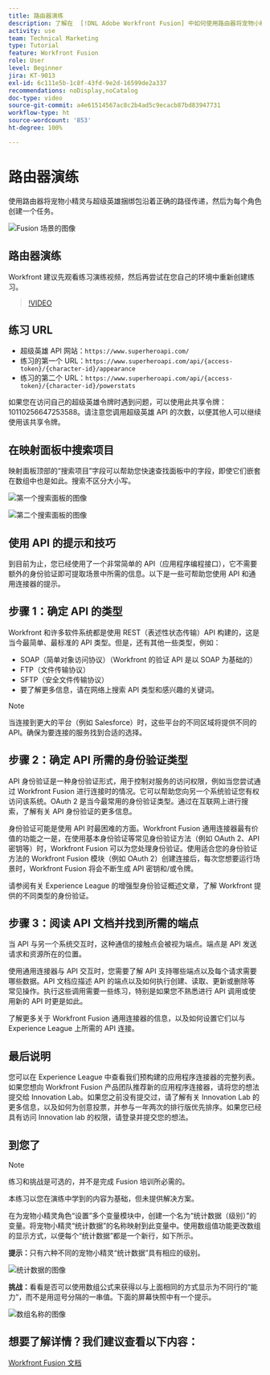 ```yaml
---
title: 路由器演练
description: 了解在  [!DNL Adobe Workfront Fusion] 中如何使用路由器将宠物小精灵和超级英雄捆绑包沿着正确的路径传递。
activity: use
team: Technical Marketing
type: Tutorial
feature: Workfront Fusion
role: User
level: Beginner
jira: KT-9013
exl-id: 6c111e5b-1c8f-43fd-9e2d-16599de2a337
recommendations: noDisplay,noCatalog
doc-type: video
source-git-commit: a4e61514567ac8c2b4ad5c9ecacb87bd83947731
workflow-type: ht
source-wordcount: '853'
ht-degree: 100%

---
```


# 路由器演练

使用路由器将宠物小精灵与超级英雄捆绑包沿着正确的路径传递，然后为每个角色创建一个任务。

![Fusion 场景的图像](assets/universal-connectors-and-routing-2.png)

## 路由器演练

Workfront 建议先观看练习演练视频，然后再尝试在您自己的环境中重新创建练习。

>[!VIDEO](https://video.tv.adobe.com/v/335272/?quality=12&learn=on)

## 练习 URL

* 超级英雄 API 网站：`https://www.superheroapi.com/`
* 练习的第一个 URL：`https://www.superheroapi.com/api/{access-token}/{character-id}/appearance`
* 练习的第二个 URL：`https://www.superheroapi.com/api/{access-token}/{character-id}/powerstats`

如果您在访问自己的超级英雄令牌时遇到问题，可以使用此共享令牌：10110256647253588。请注意您调用超级英雄 API 的次数，以便其他人可以继续使用该共享令牌。



## 在映射面板中搜索项目

映射面板顶部的“搜索项目”字段可以帮助您快速查找面板中的字段，即使它们嵌套在数组中也是如此。搜索不区分大小写。

![第一个搜索面板的图像](assets/universal-connectors-and-routing-3.png)

![第二个搜索面板的图像](assets/universal-connectors-and-routing-4.png)

## 使用 API 的提示和技巧

到目前为止，您已经使用了一个非常简单的 API（应用程序编程接口），它不需要额外的身份验证即可提取场景中所需的信息。以下是一些可帮助您使用 API 和通用连接器的提示。

## 步骤 1：确定 API 的类型

Workfront 和许多软件系统都是使用 REST（表述性状态传输）API 构建的，这是当今最简单、最标准的 API 类型。但是，还有其他一些类型，例如：

* SOAP（简单对象访问协议）（Workfront 的验证 API 是以 SOAP 为基础的）
* FTP（文件传输协议）
* SFTP（安全文件传输协议）
* 要了解更多信息，请在网络上搜索 API 类型和感兴趣的关键词。

>[!NOTE]
>
>当连接到更大的平台（例如 Salesforce）时，这些平台的不同区域将提供不同的 API。确保为要连接的服务找到合适的选择。

## 步骤 2：确定 API 所需的身份验证类型

API 身份验证是一种身份验证形式，用于控制对服务的访问权限，例如当您尝试通过 Workfront Fusion 进行连接时的情况。它可以帮助您向另一个系统验证您有权访问该系统。OAuth 2 是当今最常用的身份验证类型。通过在互联网上进行搜索，了解有关 API 身份验证的更多信息。

身份验证可能是使用 API 时最困难的方面。Workfront Fusion 通用连接器最有价值的功能之一是，在使用基本身份验证等常见身份验证方法（例如 OAuth 2、API 密钥等）时，Workfront Fusion 可以为您处理身份验证。使用适合您的身份验证方法的 Workfront Fusion 模块（例如 OAuth 2）创建连接后，每次您想要运行场景时，Workfront Fusion 将会不断生成 API 密钥和/或令牌。

请参阅有关 Experience League 的增强型身份验证概述文章，了解 Workfront 提供的不同类型的身份验证。

## 步骤 3：阅读 API 文档并找到所需的端点

当 API 与另一个系统交互时，这种通信的接触点会被视为端点。端点是 API 发送请求和资源所在的位置。

使用通用连接器与 API 交互时，您需要了解 API 支持哪些端点以及每个请求需要哪些数据。API 文档应描述 API 的端点以及如何执行创建、读取、更新或删除等常见操作。执行这些调用需要一些练习，特别是如果您不熟悉进行 API 调用或使用新的 API 时更是如此。

了解更多关于 Workfront Fusion 通用连接器的信息，以及如何设置它们以与 Experience League 上所需的 API 连接。

## 最后说明

您可以在 Experience League 中查看我们预构建的应用程序连接器的完整列表。如果您想向 Workfront Fusion 产品团队推荐新的应用程序连接器，请将您的想法提交给 Innovation Lab。如果您之前没有提交过，请了解有关 Innovation Lab 的更多信息，以及如何为创意投票，并参与一年两次的排行版优先排序。如果您已经具有访问 Innovation lab 的权限，请登录并提交您的想法。

## 到您了

>[!NOTE]
>
>练习和挑战是可选的，并不是完成 Fusion 培训所必需的。

本练习以您在演练中学到的内容为基础，但未提供解决方案。

在为宠物小精灵角色“设置”多个变量模块中，创建一个名为“统计数据（级别）”的变量。将宠物小精灵“统计数据”的名称映射到此变量中。使用数组值功能更改数组的显示方式，以便每个“统计数据”都是一个新行，如下所示。

**提示：**&#x200B;只有六种不同的宠物小精灵“统计数据”具有相应的级别。

![统计数据的图像](assets/universal-connectors-and-routing-5.png)

**挑战：**&#x200B;看看是否可以使用数组公式来获得以与上面相同的方式显示为不同行的“能力”，而不是用逗号分隔的一串值。下面的屏幕快照中有一个提示。

![数组名称的图像](assets/universal-connectors-and-routing-6.png)

## 想要了解详情？我们建议查看以下内容：

[Workfront Fusion 文档](https://experienceleague.adobe.com/docs/workfront/using/adobe-workfront-fusion/workfront-fusion-2.html?lang=zh-Hans)
